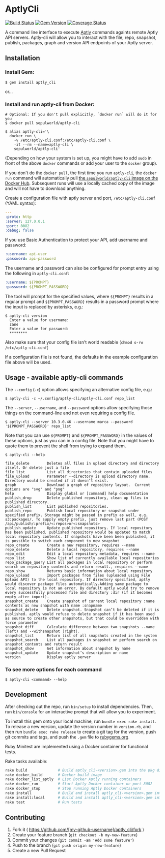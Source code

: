 # AptlyCli

[![Build Status](https://travis-ci.org/sepulworld/aptly_cli.svg)](https://travis-ci.org/sepulworld/aptly_cli)
[![Gem Version](https://badge.fury.io/rb/aptly_cli.svg)](http://badge.fury.io/rb/aptly_cli)
[![Coverage Status](https://coveralls.io/repos/github/sepulworld/aptly_cli/badge.svg?branch=master)](https://coveralls.io/github/sepulworld/aptly_cli?branch=master)

A command line interface to execute [Aptly](http://aptly.info) commands againts remote Aptly API servers.  Aptly-cli will allow you to interact with the file, repo, snapshot, publish, packages, graph and version API endpoints of your Aptly server.


## Installation

### Install Gem:

    $ gem install aptly_cli

or...

### Install and run aptly-cli from Docker:

    # Optional: If you don't pull explicitly, `docker run` will do it for you
    $ docker pull sepulworld/aptly-cli

    $ alias aptly-cli='\
      docker run \
        -v /etc/aptly-cli.conf:/etc/aptly-cli.conf \
        -it --rm --name=aptly-cli \
        sepulworld/aptly-cli'

(Depending on how your system is set up, you might have to add `sudo` in front of the above `docker` commands or add your user to the `docker` group).

If you don't do the `docker pull`, the first time you run `aptly-cli`, the `docker run` command will automatically pull [the `sepulworld/aptly-cli` image on the Docker Hub](https://hub.docker.com/r/sepulworld/aptly-cli/). Subsequent runs will use a locally cached copy of the image and will not have to download anything.

Create a configuration file with aptly server and port, `/etc/aptly-cli.conf` (YAML syntax):

```yaml
---
:proto: http
:server: 127.0.0.1
:port: 8082
:debug: false
```

If you use Basic Authentication to protect your API, add username and password:

```yaml
:username: api-user
:password: api-password
```

The username and password can also be configured for prompt entry using
the following in `aptly-cli.conf`:

```yaml
:username: ${PROMPT}
:password: ${PROMPT_PASSWORD}
```

The tool will prompt for the specified values, where `${PROMPT}` results
in a regular prompt and `${PROMPT_PASSWORD}` results in a password
prompt where the input is replaced by asterisks, e.g.:

    $ aptly-cli version
      Enter a value for username:
      zane
      Enter a value for password:
      ********

Also make sure that your config file isn't world readable (```chmod o-rw /etc/aptly-cli.conf```)

If a configuration file is not found, the defaults in the example
configuration file above will be used.

## Usage - available aptly-cli commands

The `--config` (`-c`) option allows specifying an alternative config file, e.g.:

    $ aptly-cli -c ~/.config/aptly-cli/aptly-cli.conf repo_list

The `--server`, `--username`, and `--password` options allow specifying
those things on the command-line and not even requiring a config file.

    $ aptly-cli --server 10.3.0.46 --username marca --password '${PROMPT_PASSWORD}' repo_list

Note that you can use `${PROMPT}` and `${PROMPT_PASSWORD}` in the values
of these options, just as you can in a config file. Note that you might
have to quote them to prevent the shell from trying to expand them.

    $ aptly-cli --help

    file_delete        Deletes all files in upload directory and directory itself. Or delete just a file
    file_list          List all directories that contain uploaded files
    file_upload        Parameter --directory is upload directory name. Directory would be created if it doesn’t exist.
    graph              Download a graph of repository layout.  Current options are "svg" and "png"
    help               Display global or [command] help documentation
    publish_drop       Delete published repository, clean up files in published directory.
    publish_list       List published repositories.
    publish_repo       Publish local repository or snapshot under specified prefix. Storage might be passed in prefix as well, e.g. s3:packages/. To supply empty prefix, just remove last part (POST /api/publish/:prefix/<:repos>or<:snapshots>
    publish_update     Update published repository. If local repository has been published, published repository would be updated to match local repository contents. If snapshots have been been published, it is possible to switch each component to new snapshot
    repo_create        Create a new repository, requires --name
    repo_delete        Delete a local repository, requires --name
    repo_edit          Edit a local repository metadata, requires --name
    repo_list          Show list of currently available local repositories
    repo_package_query List all packages in local repository or perform search on repository contents and return result., requires --name
    repo_show          Returns basic information about local repository
    repo_upload        Import packages from files (uploaded using File Upload API) to the local repository. If directory specified, aptly would discover package files automatically.Adding same package to local repository is not an error. By default aptly would try to remove every successfully processed file and directory :dir (if it becomes empty after import).
    snapshot_create    Create snapshot of current local repository :name contents as new snapshot with name :snapname
    snapshot_delete    Delete snapshot. Snapshot can’t be deleted if it is published. aptly would refuse to delete snapshot if it has been used as source to create other snapshots, but that could be overridden with force parameter
    snapshot_diff      Calculate difference between two snapshots --name (left) and --withsnapshot (right).
    snapshot_list      Return list of all snapshots created in the system
    snapshot_search    List all packages in snapshot or perform search on snapshot contents and return result
    snapshot_show      Get information about snapshot by name
    snapshot_update    Update snapshot’s description or name
    version            Display aptly server 
    
### To see more options for each command

    $ aptly-cli <command> --help


## Development

After checking out the repo, run `bin/setup` to install dependencies. Then, run `bin/console` for an interactive prompt that will allow you to experiment.

To install this gem onto your local machine, run `bundle exec rake install`. To release a new version, update the version number in `version.rb`, and then run `bundle exec rake release` to create a git tag for the version, push git commits and tags, and push the `.gem` file to [rubygems.org](https://rubygems.org).

Ruby Minitest are implemented using a Docker container for functional tests.

Rake tasks available:

```bash
rake build              # Build aptly_cli-<version>.gem into the pkg directory
rake docker_build       # Docker build image
rake docker_list_aptly  # List Docker Aptly running containers
rake docker_run         # Start Aptly Docker container on port 8082
rake docker_stop        # Stop running Aptly Docker containers
rake install            # Build and install aptly_cli-<version>.gem into system gems
rake install:local      # Build and install aptly_cli-<version>.gem into system gems without network access
rake test               # Run tests
```


## Contributing

1. Fork it ( https://github.com/[my-github-username]/aptly_cli/fork )
2. Create your feature branch (`git checkout -b my-new-feature`)
3. Commit your changes (`git commit -am 'Add some feature'`)
4. Push to the branch (`git push origin my-new-feature`)
5. Create a new Pull Request
